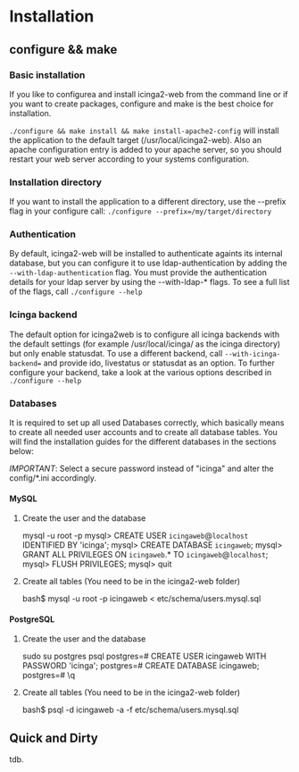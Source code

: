 
# Installation

## configure && make

### Basic installation

If you like to configurea and install icinga2-web from the command line or 
if you want to create packages, configure and make is the best choice for installation.


`
./configure && make install && make install-apache2-config
`
will install the application to the default target (/usr/local/icinga2-web). Also 
an apache configuration entry is added to your apache server, so you should restart
your web server according to your systems configuration.

### Installation directory

If you want to install the application to a different directory, use the --prefix flag in your 
configure call:
`
./configure --prefix=/my/target/directory
`

### Authentication

By default, icinga2-web will be installed to authenticate againts its internal database,
but you can configure it to use ldap-authentication by adding the `--with-ldap-authentication` 
flag. You must provide the authentication details for your ldap server by using the --with-ldap-* flags.
To see a full list of the flags, call `./configure --help`

### Icinga backend

The default option for icinga2web is to configure all icinga backends with the default settings (for example
/usr/local/icinga/ as the icinga directory) but only enable statusdat. To use a different backend,
call `--with-icinga-backend=` and provide ido, livestatus or statusdat as an option. To further configure
your backend, take a look at the various options described in `./configure --help` 

### Databases

It is required to set up all used Databases correctly, which basically means to create all needed user accounts and to
create all database tables. You will find the installation guides for the different databases in the sections below:

*IMPORTANT*: Select a secure password instead of "icinga" and alter the config/*.ini accordingly.


#### MySQL

1. Create the user and the database


   mysql -u root -p
   mysql> CREATE USER `icingaweb`@`localhost` IDENTIFIED BY 'icinga';
   mysql> CREATE DATABASE `icingaweb`;
   mysql> GRANT ALL PRIVILEGES ON `icingaweb`.* TO `icingaweb`@`localhost`;
   mysql> FLUSH PRIVILEGES;
   mysql> quit


2. Create all tables (You need to be in the icinga2-web folder)


   bash$  mysql -u root -p icingaweb < etc/schema/users.mysql.sql


#### PostgreSQL

1. Create the user and the database


    sudo su postgres
    psql
    postgres=#  CREATE USER icingaweb WITH PASSWORD 'icinga';
    postgres=#  CREATE DATABASE icingaweb;
    postgres=#  \q


2. Create all tables (You need to be in the icinga2-web folder)


    bash$  psql -d icingaweb -a -f etc/schema/users.mysql.sql


Quick and Dirty
----------------

tdb.
